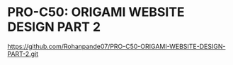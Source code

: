 # PRO-C50: ORIGAMI WEBSITE DESIGN PART 2
https://github.com/Rohanpande07/PRO-C50-ORIGAMI-WEBSITE-DESIGN-PART-2.git